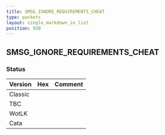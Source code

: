 ```yaml
---
title: SMSG_IGNORE_REQUIREMENTS_CHEAT
type: packets
layout: single_markdown_in_list
position: 938
---
```


## SMSG_IGNORE_REQUIREMENTS_CHEAT

### Status

Version | Hex | Comment
---------- | ---------- | ---------- 
Classic |  |  
TBC |  |  
WotLK |  |  
Cata |  |  
